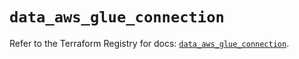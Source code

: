 # `data_aws_glue_connection`

Refer to the Terraform Registry for docs: [`data_aws_glue_connection`](https://registry.terraform.io/providers/hashicorp/aws/3.76.1/docs/data-sources/glue_connection).
